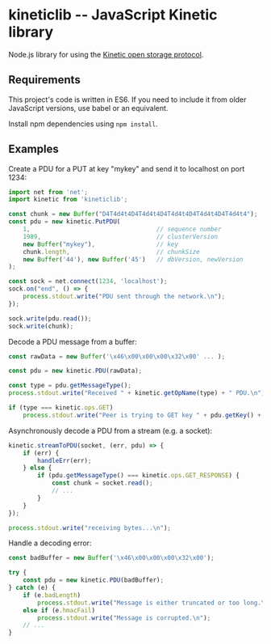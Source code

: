 # kineticlib -- JavaScript Kinetic library

Node.js library for using the [Kinetic open storage
protocol](https://github.com/Kinetic/kinetic-protocol).

## Requirements

This project's code is written in ES6. If you need to include it from older
JavaScript versions, use babel or an equivalent.

Install npm dependencies using `npm install`.

## Examples

Create a PDU for a PUT at key "mykey" and send it to localhost on port 1234:

```js
import net from 'net';
import kinetic from 'kineticlib';

const chunk = new Buffer("D4T4d4t4D4T4d4t4D4T4d4t4D4T4d4t4D4T4d4t4");
const pdu = new kinetic.PutPDU(
    1,                                   // sequence number
    1989,                                // clusterVersion
    new Buffer("mykey"),                 // key
    chunk.length,                        // chunkSize
    new Buffer('44'), new Buffer('45')   // dbVersion, newVersion
);

const sock = net.connect(1234, 'localhost');
sock.on("end", () => {
    process.stdout.write("PDU sent through the network.\n");
});

sock.write(pdu.read());
sock.write(chunk);
```

Decode a PDU message from a buffer:

```js
const rawData = new Buffer('\x46\x00\x00\x00\x32\x00' ... );

const pdu = new kinetic.PDU(rawData);

const type = pdu.getMessageType();
process.stdout.write("Received " + kinetic.getOpName(type) + " PDU.\n");

if (type === kinetic.ops.GET)
    process.stdout.write("Peer is trying to GET key " + pdu.getKey() + ".\n");
```

Asynchronously decode a PDU from a stream (e.g. a socket):

```js
kinetic.streamToPDU(socket, (err, pdu) => {
    if (err) {
        handleErr(err);
    } else {
        if (pdu.getMessageType() === kinetic.ops.GET_RESPONSE) {
            const chunk = socket.read();
            // ...
        }
    }
});

process.stdout.write("receiving bytes...\n");
```

Handle a decoding error:

```js
const badBuffer = new Buffer('\x46\x00\x00\x00\x32\x00');

try {
    const pdu = new kinetic.PDU(badBuffer);
} catch (e) {
    if (e.badLength)
        process.stdout.write("Message is either truncated or too long.\n");
    else if (e.hmacFail)
        process.stdout.write("Message is corrupted.\n");
    // ...
}
```
